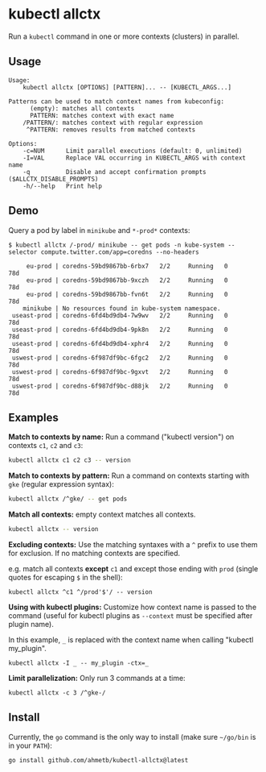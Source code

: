 # kubectl allctx

Run a `kubectl` command in one or more contexts (clusters) in parallel. 

## Usage

```text
Usage:
    kubectl allctx [OPTIONS] [PATTERN]... -- [KUBECTL_ARGS...]

Patterns can be used to match context names from kubeconfig:
      (empty): matches all contexts
      PATTERN: matches context with exact name
    /PATTERN/: matches context with regular expression
     ^PATTERN: removes results from matched contexts
    
Options:
    -c=NUM      Limit parallel executions (default: 0, unlimited)
    -I=VAL      Replace VAL occurring in KUBECTL_ARGS with context name
	-q          Disable and accept confirmation prompts ($ALLCTX_DISABLE_PROMPTS) 
    -h/--help   Print help
```

## Demo

Query a pod by label in `minikube` and `*-prod*` contexts:

```text
$ kubectl allctx /-prod/ minikube -- get pods -n kube-system --selector compute.twitter.com/app=coredns --no-headers

     eu-prod | coredns-59bd9867bb-6rbx7   2/2     Running   0          78d
     eu-prod | coredns-59bd9867bb-9xczh   2/2     Running   0          78d
     eu-prod | coredns-59bd9867bb-fvn6t   2/2     Running   0          78d
    minikube | No resources found in kube-system namespace.
 useast-prod | coredns-6fd4bd9db4-7w9wv   2/2     Running   0          78d
 useast-prod | coredns-6fd4bd9db4-9pk8n   2/2     Running   0          78d
 useast-prod | coredns-6fd4bd9db4-xphr4   2/2     Running   0          78d
 uswest-prod | coredns-6f987df9bc-6fgc2   2/2     Running   0          78d
 uswest-prod | coredns-6f987df9bc-9gxvt   2/2     Running   0          78d
 uswest-prod | coredns-6f987df9bc-d88jk   2/2     Running   0          78d
```

## Examples

**Match to contexts by name:** Run a command ("kubectl version") on contexts `c1`, `c2`
and `c3`:

```sh
kubectl allctx c1 c2 c3 -- version
```

**Match to contexts by pattern:** Run a command on contexts starting with `gke`
(regular expression syntax):

```sh
kubectl allctx /^gke/ -- get pods
```

**Match all contexts:** empty context matches all contexts.

```sh
kubectl allctx -- version
```

**Excluding contexts:** Use the matching syntaxes with a `^` prefix to use them
for exclusion. If no matching contexts are specified.

e.g. match all contexts **except** `c1` and except those ending
with `prod` (single quotes for escaping `$` in the shell):

```shell
kubectl allctx ^c1 ^/prod'$'/ -- version
```

**Using with kubectl plugins:** Customize how context name is passed to the command
(useful for kubectl plugins as `--context` must be specified after plugin name).

In this example, `_` is replaced with the context name when calling "kubectl
my_plugin".

```shell
kubectl allctx -I _ -- my_plugin -ctx=_
```

**Limit parallelization:** Only run 3 commands at a time:

```
kubectl allctx -c 3 /^gke-/
```

## Install

Currently, the `go` command is the only way to install
(make sure `~/go/bin` is in your `PATH`):

```
go install github.com/ahmetb/kubectl-allctx@latest
```

